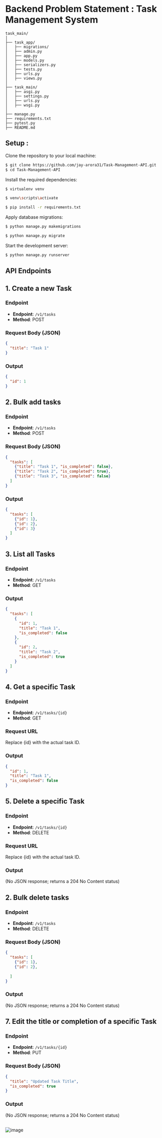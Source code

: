 
# Backend Problem Statement : Task Management System


```plaintext
task_main/
│
├── task_app/
│   ├── migrations/
│   ├── admin.py
│   ├── app.py
│   ├── models.py
│   ├── serializers.py
│   ├── tests.py
│   ├── urls.py
│   ├── views.py
│
├── task_main/
│   ├── asgi.py
│   ├── settings.py
│   ├── urls.py
│   ├── wsgi.py
│
├── manage.py
├── requirements.txt
├── pytest.py
├── README.md

```

<h2>Setup :</h2>

Clone the repository to your local machine:
```sh
$ git clone https://github.com/jay-arora31/Task-Management-API.git
$ cd Task-Management-API
```
Install the required dependencies:
```sh
$ virtualenv venv
```
```sh
$ venv\scripts\activate


```
```sh
$ pip install -r requirements.txt


```

Apply database migrations:
```sh
$ python manage.py makemigrations


```
```sh
$ python manage.py migrate


```

Start the development server:
```sh
$ python manage.py runserver


```

## API Endpoints

## 1. Create a new Task

### Endpoint
- **Endpoint**: `/v1/tasks`
- **Method**: POST

### Request Body (JSON)
```json
{
  "title": "Task 1"
}
```
### Output
```json
{
  "id": 1
}
```


## 2. Bulk add tasks

### Endpoint
- **Endpoint**: `/v1/tasks`
- **Method**: POST

### Request Body (JSON)
```json
{
  "tasks": [
    {"title": "Task 1", "is_completed": false},
    {"title": "Task 2", "is_completed": true},
    {"title": "Task 3", "is_completed": false}
  ]
}
```
### Output
```json
{
  "tasks": [
    {"id": 1},
    {"id": 2},
    {"id": 3}
  ]
}

```

## 3. List all Tasks

### Endpoint
- **Endpoint**: `/v1/tasks`
- **Method**: GET


### Output
```json
{
  "tasks": [
    {
      "id": 1,
      "title": "Task 1",
      "is_completed": false
    },
    {
      "id": 2,
      "title": "Task 2",
      "is_completed": true
    }
  ]
}


```


## 4. Get a specific Task

### Endpoint
- **Endpoint**: `/v1/tasks/{id}`
- **Method**: GET

### Request URL
Replace {id} with the actual task ID.

### Output
```json
{
  "id": 1,
  "title": "Task 1",
  "is_completed": false
}
```

## 5. Delete a specific Task

### Endpoint
- **Endpoint**: `/v1/tasks/{id}`
- **Method**: DELETE

### Request URL
Replace {id} with the actual task ID.

### Output
(No JSON response; returns a 204 No Content status)



## 2.  Bulk delete tasks

### Endpoint
- **Endpoint**: `/v1/tasks`
- **Method**: DELETE

### Request Body (JSON)
```json
{
  "tasks": [
    {"id": 1},
    {"id": 2},
 
  ]
}
```
### Output
(No JSON response; returns a 204 No Content status)



## 7. Edit the title or completion of a specific Task

### Endpoint
- **Endpoint**: `/v1/tasks/{id}`
- **Method**: PUT

### Request Body (JSON)
```json
{
  "title": "Updated Task Title",
  "is_completed": true
}
```
### Output
(No JSON response; returns a 204 No Content status)








## 

![image](https://github.com/jay-arora31/CareerJunction/assets/68243425/523535ce-e9bf-48f2-b7cd-340998b05814)



